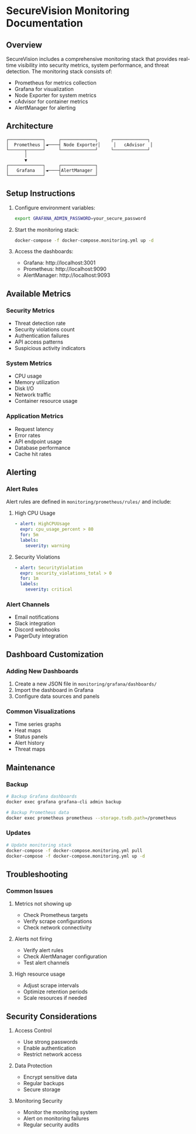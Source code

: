 # SecureVision Monitoring Documentation

## Overview

SecureVision includes a comprehensive monitoring stack that provides real-time visibility into security metrics, system performance, and threat detection. The monitoring stack consists of:

- Prometheus for metrics collection
- Grafana for visualization
- Node Exporter for system metrics
- cAdvisor for container metrics
- AlertManager for alerting

## Architecture

```
┌─────────────┐     ┌─────────────┐     ┌─────────────┐
│  Prometheus │◄────┤ Node Exporter│     │   cAdvisor  │
└──────┬──────┘     └─────────────┘     └─────────────┘
       │
       ▼
┌─────────────┐     ┌─────────────┐
│   Grafana   │◄────┤AlertManager │
└─────────────┘     └─────────────┘
```

## Setup Instructions

1. Configure environment variables:
   ```bash
   export GRAFANA_ADMIN_PASSWORD=your_secure_password
   ```

2. Start the monitoring stack:
   ```bash
   docker-compose -f docker-compose.monitoring.yml up -d
   ```

3. Access the dashboards:
   - Grafana: http://localhost:3001
   - Prometheus: http://localhost:9090
   - AlertManager: http://localhost:9093

## Available Metrics

### Security Metrics
- Threat detection rate
- Security violations count
- Authentication failures
- API access patterns
- Suspicious activity indicators

### System Metrics
- CPU usage
- Memory utilization
- Disk I/O
- Network traffic
- Container resource usage

### Application Metrics
- Request latency
- Error rates
- API endpoint usage
- Database performance
- Cache hit rates

## Alerting

### Alert Rules
Alert rules are defined in `monitoring/prometheus/rules/` and include:

1. High CPU Usage
   ```yaml
   - alert: HighCPUUsage
     expr: cpu_usage_percent > 80
     for: 5m
     labels:
       severity: warning
   ```

2. Security Violations
   ```yaml
   - alert: SecurityViolation
     expr: security_violations_total > 0
     for: 1m
     labels:
       severity: critical
   ```

### Alert Channels
- Email notifications
- Slack integration
- Discord webhooks
- PagerDuty integration

## Dashboard Customization

### Adding New Dashboards
1. Create a new JSON file in `monitoring/grafana/dashboards/`
2. Import the dashboard in Grafana
3. Configure data sources and panels

### Common Visualizations
- Time series graphs
- Heat maps
- Status panels
- Alert history
- Threat maps

## Maintenance

### Backup
```bash
# Backup Grafana dashboards
docker exec grafana grafana-cli admin backup

# Backup Prometheus data
docker exec prometheus prometheus --storage.tsdb.path=/prometheus
```

### Updates
```bash
# Update monitoring stack
docker-compose -f docker-compose.monitoring.yml pull
docker-compose -f docker-compose.monitoring.yml up -d
```

## Troubleshooting

### Common Issues
1. Metrics not showing up
   - Check Prometheus targets
   - Verify scrape configurations
   - Check network connectivity

2. Alerts not firing
   - Verify alert rules
   - Check AlertManager configuration
   - Test alert channels

3. High resource usage
   - Adjust scrape intervals
   - Optimize retention periods
   - Scale resources if needed

## Security Considerations

1. Access Control
   - Use strong passwords
   - Enable authentication
   - Restrict network access

2. Data Protection
   - Encrypt sensitive data
   - Regular backups
   - Secure storage

3. Monitoring Security
   - Monitor the monitoring system
   - Alert on monitoring failures
   - Regular security audits 